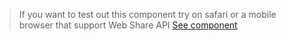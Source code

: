 > If you want to test out this component try on safari or a mobile browser that support Web Share API
[See component](https://devrax.github.io/a-share/)